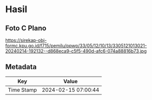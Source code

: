 # Hasil

## Foto C Plano

https://sirekap-obj-formc.kpu.go.id/f715/pemilu/ppwp/33/05/12/10/13/3305121013021-20240214-192132--d868eca9-c5f5-490d-afc6-074a88816b73.jpg


## Metadata

| Key        | Value               |
| ---------- | ------------------- |
| Time Stamp | 2024-02-15 07:00:44 |



